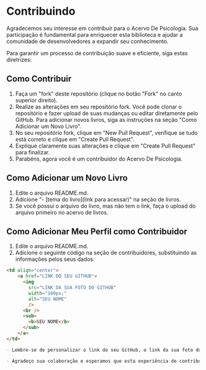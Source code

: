 # Contribuindo

Agradecemos seu interesse em contribuir para o Acervo De Psicologia. Sua participação é fundamental para enriquecer esta biblioteca e ajudar a comunidade de desenvolvedores a expandir seu conhecimento.

Para garantir um processo de contribuição suave e eficiente, siga estas diretrizes:

## Como Contribuir

1. Faça um "fork" deste repositório (clique no botão "Fork" no canto superior direito).
2. Realize as alterações em seu repositório fork. Você pode clonar o repositório e fazer upload de suas mudanças ou editar diretamente pelo GitHub. Para adicionar novos livros, siga as instruções na seção "Como Adicionar um Novo Livro".
3. No seu repositório fork, clique em "New Pull Request", verifique se tudo está correto e clique em "Create Pull Request".
4. Explique claramente suas alterações e clique em "Create Pull Request" para finalizar.
5. Parabéns, agora você é um contribuidor do Acervo De Psicologia.

## Como Adicionar um Novo Livro

1. Edite o arquivo README.md.
2. Adicione "- [tema do livro](link para acessar)" na seção de livros.
3. Se você possui o arquivo do livro, mas não tem o link, faça o upload do arquivo primeiro no acervo de livros.

## Como Adicionar Meu Perfil como Contribuidor

1. Edite o arquivo README.md.
2. Adicione o seguinte código na seção de contribuidores, substituindo as informações pelos seus dados:

```markdown
<td align="center">
    <a href="LINK DO SEU GITHUB">
      <img
        src="LINK DA SUA FOTO DO GITHUB"
        width="100px;"
        alt="SEU NOME"
        />
      <br />
      <sub>
        <b>SEU NOME</b>
      </sub>
    </a>
</td>

- Lembre-se de personalizar o link do seu GitHub, o link da sua foto do GitHub e o seu nome conforme necessário.

- Agradeço sua colaboração e esperamos que esta experiência de contribuição seja gratificante e enriquecedora. Se precisar de mais orientações ou tiver dúvidas adicionais, não hesite em entrar em contato.
